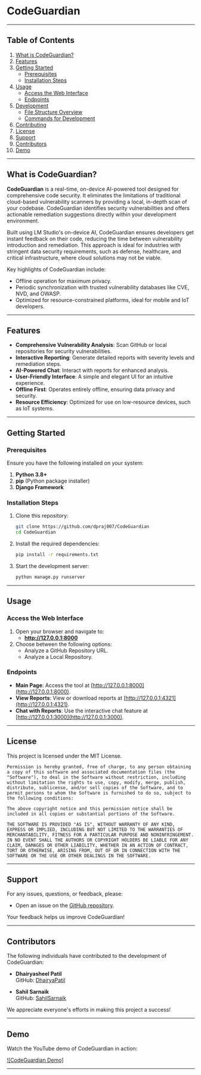 # CodeGuardian

---

## Table of Contents
1. [What is CodeGuardian?](#what-is-codeguardian)
2. [Features](#features)
3. [Getting Started](#getting-started)
    - [Prerequisites](#prerequisites)
    - [Installation Steps](#installation-steps)
4. [Usage](#usage)
    - [Access the Web Interface](#access-the-web-interface)
    - [Endpoints](#endpoints)
5. [Development](#development)
    - [File Structure Overview](#file-structure-overview)
    - [Commands for Development](#commands-for-development)
6. [Contributing](#contributing)
7. [License](#license)
8. [Support](#support)
9. [Contributors](#contributors)
10. [Demo](#demo)

---

## What is CodeGuardian?

**CodeGuardian** is a real-time, on-device AI-powered tool designed for comprehensive code security. It eliminates the limitations of traditional cloud-based vulnerability scanners by providing a local, in-depth scan of your codebase. CodeGuardian identifies security vulnerabilities and offers actionable remediation suggestions directly within your development environment.

Built using LM Studio's on-device AI, CodeGuardian ensures developers get instant feedback on their code, reducing the time between vulnerability introduction and remediation. This approach is ideal for industries with stringent data security requirements, such as defense, healthcare, and critical infrastructure, where cloud solutions may not be viable.

Key highlights of CodeGuardian include:
- Offline operation for maximum privacy.
- Periodic synchronization with trusted vulnerability databases like CVE, NVD, and OWASP.
- Optimized for resource-constrained platforms, ideal for mobile and IoT developers.

---

## Features

- **Comprehensive Vulnerability Analysis**: Scan GitHub or local repositories for security vulnerabilities.
- **Interactive Reporting**: Generate detailed reports with severity levels and remediation steps.
- **AI-Powered Chat**: Interact with reports for enhanced analysis.
- **User-Friendly Interface**: A simple and elegant UI for an intuitive experience.
- **Offline First**: Operates entirely offline, ensuring data privacy and security.
- **Resource Efficiency**: Optimized for use on low-resource devices, such as IoT systems.

---

## Getting Started

### Prerequisites

Ensure you have the following installed on your system:

1. **Python 3.8+**
2. **pip** (Python package installer)
3. **Django Framework**

### Installation Steps

1. Clone this repository:
   ```bash
   git clone https://github.com/dpraj007/CodeGuardian
   cd CodeGuardian
   ```

2. Install the required dependencies:
   ```bash
   pip install -r requirements.txt
   ```

3. Start the development server:
   ```bash
   python manage.py runserver
   ```

---

## Usage

### Access the Web Interface

1. Open your browser and navigate to:
   - **http://127.0.0.1:8000**
2. Choose between the following options:
   - Analyze a GitHub Repository URL.
   - Analyze a Local Repository.

### Endpoints

- **Main Page**: Access the tool at [http://127.0.0.1:8000](http://127.0.0.1:8000).
- **View Reports**: View or download reports at [http://127.0.0.1:4321](http://127.0.0.1:4321).
- **Chat with Reports**: Use the interactive chat feature at [http://127.0.0.1:3000](http://127.0.0.1:3000).

---

## License

This project is licensed under the MIT License.

```
Permission is hereby granted, free of charge, to any person obtaining a copy of this software and associated documentation files (the "Software"), to deal in the Software without restriction, including without limitation the rights to use, copy, modify, merge, publish, distribute, sublicense, and/or sell copies of the Software, and to permit persons to whom the Software is furnished to do so, subject to the following conditions:

The above copyright notice and this permission notice shall be included in all copies or substantial portions of the Software.

THE SOFTWARE IS PROVIDED "AS IS", WITHOUT WARRANTY OF ANY KIND, EXPRESS OR IMPLIED, INCLUDING BUT NOT LIMITED TO THE WARRANTIES OF MERCHANTABILITY, FITNESS FOR A PARTICULAR PURPOSE AND NONINFRINGEMENT. IN NO EVENT SHALL THE AUTHORS OR COPYRIGHT HOLDERS BE LIABLE FOR ANY CLAIM, DAMAGES OR OTHER LIABILITY, WHETHER IN AN ACTION OF CONTRACT, TORT OR OTHERWISE, ARISING FROM, OUT OF OR IN CONNECTION WITH THE SOFTWARE OR THE USE OR OTHER DEALINGS IN THE SOFTWARE.
```

---

## Support

For any issues, questions, or feedback, please:

- Open an issue on the [GitHub repository](https://github.com/dpraj007/CodeGuardian/issues).

Your feedback helps us improve CodeGuardian!

---

## Contributors

The following individuals have contributed to the development of CodeGuardian:

- **Dhairyasheel Patil**  
  GitHub: [DhairyaPatil](https://github.com/dpraj007)

- **Sahil Sarnaik**  
  GitHub: [SahilSarnaik](https://github.com/sahilms48)

We appreciate everyone's efforts in making this project a success!

---

## Demo

Watch the YouTube demo of CodeGuardian in action:

[![CodeGuardian Demo]](https://www.youtube.com/watch?v=Aky-bneXbMw)

---

